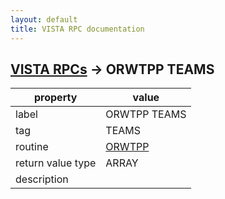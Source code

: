 ```yaml
---
layout: default
title: VISTA RPC documentation
---
```




## [VISTA RPCs](TableOfContent.md) &#8594; ORWTPP TEAMS 

 property | value 
--- | --- 
 label | ORWTPP TEAMS
 tag | TEAMS
 routine | [ORWTPP](http://code.osehra.org/dox/Routine_ORWTPP_source.html)
 return value type | ARRAY
 description | 